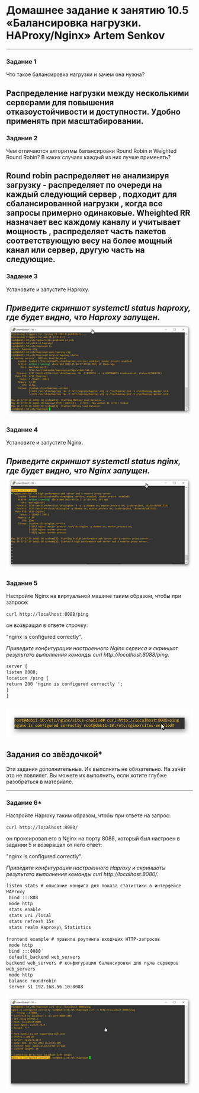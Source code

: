# Домашнее задание к занятию 10.5 «Балансировка нагрузки. HAProxy/Nginx» Artem Senkov
---

### Задание 1

Что такое балансировка нагрузки и зачем она нужна? 

Распределение нагрузки между несколькими серверами для повышения отказоустойчивости и доступности. Удобно применять при масштабировании.
---

### Задание 2

Чем отличаются алгоритмы балансировки Round Robin и Weighted Round Robin? В каких случаях каждый из них лучше применять? 

Round robin распределяет не анализируя загрузку - распределяет по очереди на каждый следующий сервер , подходит для сбалансированной нагрузки , когда все запросы примерно одинаковые. Wheighted RR назначает вес каждому каналу и учитывает мощность , распределяет часть пакетов соответствующую весу на более мощный канал или сервер, другую часть на следующие.
---

### Задание 3

Установите и запустите Haproxy.

*Приведите скриншот systemctl status haproxy, где будет видно, что Haproxy запущен.*
![img](https://github.com/artem-senkov/netology/blob/main/HAProxy/img/haproxy_status.png)
---

### Задание 4

Установите и запустите Nginx.

*Приведите скриншот systemctl status nginx, где будет видно, что Nginx запущен.*
![img](https://github.com/artem-senkov/netology/blob/main/HAProxy/img/nginx_status.png)
---

### Задание 5

Настройте Nginx на виртуальной машине таким образом, чтобы при запросе:

`curl http://localhost:8088/ping`

он возвращал в ответе строчку: 

"nginx is configured correctly".

*Приведите конфигурации настроенного Nginx сервиса и скриншот результата выполнения команды curl http://localhost:8088/ping.*
```
server {
listen 8088;
location /ping {
return 200 'nginx is configured correctly ';
}
}
```
![img](https://github.com/artem-senkov/netology/blob/main/HAProxy/img/curl.png)
---

## Задания со звёздочкой*

Эти задания дополнительные. Их выполнять не обязательно. На зачёт это не повлияет. Вы можете их выполнить, если хотите глубже разобраться в материале.

---

### Задание 6*

Настройте Haproxy таким образом, чтобы при ответе на запрос:

`curl http://localhost:8080/`

он проксировал его в Nginx на порту 8088, который был настроен в задании 5 и возвращал от него ответ: 

"nginx is configured correctly". 

*Приведите конфигурации настроенного Haproxy и скриншоты результата выполнения команды curl http://localhost:8080/.*
```
listen stats # описание конфига для показа статистики в интерфейсе HAProxy
 bind :::888
 mode http
 stats enable
 stats uri /local
 stats refresh 15s
 stats realm Haproxy\ Statistics

frontend example # правила роутинга входящих HTTP-запросов
 mode http
 bind :::8080
 default_backend web_servers
backend web_servers # конфигурация балансировки для пула серверов web_servers
 mode http
 balance roundrobin
 server s1 192.168.56.10:8088
```
![img](https://github.com/artem-senkov/netology/blob/main/HAProxy/img/haproxy2.png)
